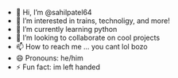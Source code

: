 - 👋 Hi, I’m @sahilpatel64
- 👀 I’m interested in trains, technoligy, and more!
- 🌱 I’m currently learning python
- 💞️ I’m looking to collaborate on cool projects
- 📫 How to reach me ... you cant lol bozo
- 😄 Pronouns: he/him
- ⚡ Fun fact: im left handed

<!---
sahilpatel64/sahilpatel64 is a ✨ special ✨ repository because its `README.md` (this file) appears on your GitHub profile.
You can click the Preview link to take a look at your changes.
--->
